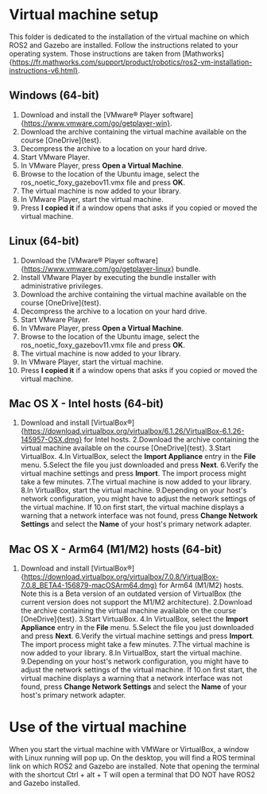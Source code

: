 # Virtual machine setup
This folder is dedicated to the installation of the virtual machine on which ROS2 and Gazebo are installed. Follow the instructions related to your operating system. Those instructions are taken from [Mathworks]{https://fr.mathworks.com/support/product/robotics/ros2-vm-installation-instructions-v6.html}.

## Windows (64-bit)
  1. Download and install the [VMware® Player software]{https://www.vmware.com/go/getplayer-win}.
  2. Download the archive containing the virtual machine available on the course [OneDrive]{test}.
  3. Decompress the archive to a location on your hard drive.
  4. Start VMware Player.
  5. In VMware Player, press **Open a Virtual Machine**.
  6. Browse to the location of the Ubuntu image, select the ros_noetic_foxy_gazebov11.vmx file and press **OK**.
  7. The virtual machine is now added to your library.
  8. In VMware Player, start the virtual machine.
  9. Press **I copied it** if a window opens that asks if you copied or moved the virtual machine.

## Linux (64-bit)
  1. Download the [VMware® Player software]{https://www.vmware.com/go/getplayer-linux} bundle.
  2. Install VMware Player by executing the bundle installer with administrative privileges.
  3. Download the archive containing the virtual machine available on the course [OneDrive]{test}.
  4. Decompress the archive to a location on your hard drive.
  5. Start VMware Player.
  6. In VMware Player, press **Open a Virtual Machine**.
  7. Browse to the location of the Ubuntu image, select the ros_noetic_foxy_gazebov11.vmx file and press **OK**.
  8. The virtual machine is now added to your library.
  9. In VMware Player, start the virtual machine.
  10. Press **I copied it** if a window opens that asks if you copied or moved the virtual machine.

## Mac OS X - Intel hosts (64-bit)
  1. Download and install [VirtualBox®]{https://download.virtualbox.org/virtualbox/6.1.26/VirtualBox-6.1.26-145957-OSX.dmg} for Intel hosts.
  2.Download the archive containing the virtual machine available on the course [OneDrive]{test}.
  3.Start VirtualBox.
  4.In VirtualBox, select the **Import Appliance** entry in the **File** menu.
  5.Select the file you just downloaded and press **Next**.
  6.Verify the virtual machine settings and press **Import**. The import process might take a few minutes.
  7.The virtual machine is now added to your library.
  8.In VirtualBox, start the virtual machine.
  9.Depending on your host's network configuration, you might have to adjust the network settings of the virtual machine. If   10.on first start, the virtual machine displays a warning that a network interface was not found, press **Change Network Settings** and select the **Name** of your host's primary network adapter.


## Mac OS X - Arm64 (M1/M2) hosts (64-bit)
  1. Download and install [VirtualBox®]{https://download.virtualbox.org/virtualbox/7.0.8/VirtualBox-7.0.8_BETA4-156879-macOSArm64.dmg} for Arm64 (M1/M2) hosts. Note this is a Beta version of an outdated version of VirtualBox (the current version does not support the M1/M2 architecture).
  2.Download the archive containing the virtual machine available on the course [OneDrive]{test}.
  3.Start VirtualBox.
  4.In VirtualBox, select the **Import Appliance** entry in the **File** menu.
  5.Select the file you just downloaded and press **Next**.
  6.Verify the virtual machine settings and press **Import**. The import process might take a few minutes.
  7.The virtual machine is now added to your library.
  8.In VirtualBox, start the virtual machine.
  9.Depending on your host's network configuration, you might have to adjust the network settings of the virtual machine. If   10.on first start, the virtual machine displays a warning that a network interface was not found, press **Change Network Settings** and select the **Name** of your host's primary network adapter.

# Use of the virtual machine
When you start the virtual machine with VMWare or VirtualBox, a window with Linux running will pop up. On the desktop, you will find a ROS terminal link on which ROS2 and Gazebo are installed. Note that opening the terminal with the shortcut Ctrl + alt + T will open a terminal that DO NOT have ROS2 and Gazebo installed. 
